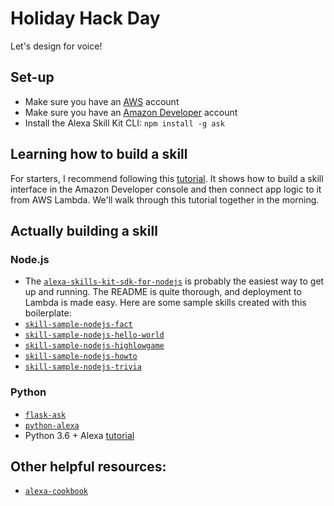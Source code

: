 # Holiday Hack Day
Let's design for voice!

## Set-up
+ Make sure you have an [AWS](https://aws.amazon.com/console/) account
+ Make sure you have an [Amazon Developer](https://developer.amazon.com/) account
+ Install the Alexa Skill Kit CLI: `npm install -g ask`

## Learning how to build a skill
For starters, I recommend following this [tutorial](https://github.com/alexa/skill-sample-nodejs-city-guide/blob/master/step-by-step/1-voice-user-interface.md). It shows how to build a skill interface in the Amazon Developer console and then connect app logic to it from AWS Lambda. We'll walk through this tutorial together in the morning.

## Actually building a skill
### Node.js
+ The [`alexa-skills-kit-sdk-for-nodejs`](https://github.com/alexa/alexa-skills-kit-sdk-for-nodejs) is probably the easiest way to get up and running. The README is quite thorough, and deployment to Lambda is made easy. Here are some sample skills created with this boilerplate:
+ [`skill-sample-nodejs-fact`](https://github.com/alexa/skill-sample-nodejs-fact)
+ [`skill-sample-nodejs-hello-world`](https://github.com/alexa/skill-sample-nodejs-hello-world)
+ [`skill-sample-nodejs-highlowgame`](https://github.com/alexa/skill-sample-nodejs-highlowgame)
+ [`skill-sample-nodejs-howto`](https://github.com/alexa/skill-sample-nodejs-howto)
+ [`skill-sample-nodejs-trivia`](https://github.com/alexa/skill-sample-nodejs-trivia)

### Python
+ [`flask-ask`](https://github.com/johnwheeler/flask-ask)
+ [`python-alexa`](https://github.com/nmyster/python-alexa)
+ Python 3.6 + Alexa [tutorial](https://medium.com/@jacquelinewilson/amazon-alexa-skill-recipe-1444e6ee45a6)

## Other helpful resources:
+ [`alexa-cookbook`](https://github.com/alexa/alexa-cookbook)
